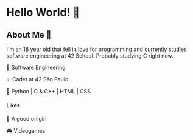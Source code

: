 
# Hello World! 👾

## About Me 💫
I'm an 18 year old that fell in love for programming and currently studies software engineering at 42 School. Probably studying C right now.

🔭 Software Engineering

✨ Cadet at 42 São Paulo

🧠 Python | C & C++ | HTML | CSS

#### Likes

🍙 A good onigiri

🎮 Videogames
